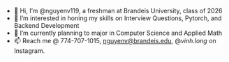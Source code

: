 - 👋 Hi, I’m @nguyenv119, a freshman at Brandeis University, class of 2026
- 👀 I’m interested in honing my skills on Interview Questions, Pytorch, and Backend Development
- 🌱 I’m currently planning to major in Computer Science and Applied Math
- 📫 Reach me @ 774-707-1015, nguyenv@brandeis.edu, @_vinh.long_ on Instagram.

<!---
nguyenv119/nguyenv119 is a ✨ special ✨ repository because its `README.md` (this file) appears on your GitHub profile.
You can click the Preview link to take a look at your changes.
--->
